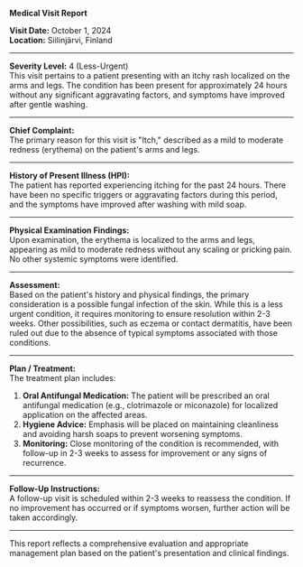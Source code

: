 

**Medical Visit Report**

**Visit Date:** October 1, 2024  
**Location:** Siilinjärvi, Finland  

---

**Severity Level:** 4 (Less-Urgent)  
This visit pertains to a patient presenting with an itchy rash localized on the arms and legs. The condition has been present for approximately 24 hours without any significant aggravating factors, and symptoms have improved after gentle washing.

---

**Chief Complaint:**  
The primary reason for this visit is "Itch," described as a mild to moderate redness (erythema) on the patient's arms and legs.

---

**History of Present Illness (HPI):**  
The patient has reported experiencing itching for the past 24 hours. There have been no specific triggers or aggravating factors during this period, and the symptoms have improved after washing with mild soap.

---

**Physical Examination Findings:**  
Upon examination, the erythema is localized to the arms and legs, appearing as mild to moderate redness without any scaling or pricking pain. No other systemic symptoms were identified.

---

**Assessment:**  
Based on the patient's history and physical findings, the primary consideration is a possible fungal infection of the skin. While this is a less urgent condition, it requires monitoring to ensure resolution within 2-3 weeks. Other possibilities, such as eczema or contact dermatitis, have been ruled out due to the absence of typical symptoms associated with those conditions.

---

**Plan / Treatment:**  
The treatment plan includes:  
1. **Oral Antifungal Medication:** The patient will be prescribed an oral antifungal medication (e.g., clotrimazole or miconazole) for localized application on the affected areas.  
2. **Hygiene Advice:** Emphasis will be placed on maintaining cleanliness and avoiding harsh soaps to prevent worsening symptoms.  
3. **Monitoring:** Close monitoring of the condition is recommended, with follow-up in 2-3 weeks to assess for improvement or any signs of recurrence.

---

**Follow-Up Instructions:**  
A follow-up visit is scheduled within 2-3 weeks to reassess the condition. If no improvement has occurred or if symptoms worsen, further action will be taken accordingly.

---

This report reflects a comprehensive evaluation and appropriate management plan based on the patient's presentation and clinical findings.
